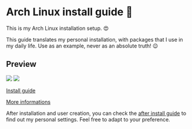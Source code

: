 # Arch Linux install guide 🐧

This is my Arch Linux installation setup. 😍

This guide translates my personal installation, with packages that I use in my daily life. Use as an example, never as an absolute truth! 😉

## Preview

![](https://raw.githubusercontent.com/gabrielscaranello/dotfiles/main/preview-1.png)
![](https://raw.githubusercontent.com/gabrielscaranello/dotfiles/main/preview-2.png)

[Install guide](install-guide.md)

[More informations](<https://wiki.archlinux.org/title/Installation_guide_(Portugu%C3%AAs)>)

After installation and user creation, you can check the [after install guide](after-install.md) to find out my personal settings. Feel free to adapt to your preference.
